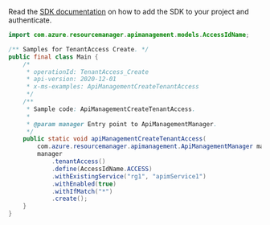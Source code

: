 Read the [SDK documentation](https://github.com/Azure/azure-sdk-for-java/blob/azure-resourcemanager-apimanagement_1.0.0-beta.2/sdk/apimanagement/azure-resourcemanager-apimanagement/README.md) on how to add the SDK to your project and authenticate.

```java
import com.azure.resourcemanager.apimanagement.models.AccessIdName;

/** Samples for TenantAccess Create. */
public final class Main {
    /*
     * operationId: TenantAccess_Create
     * api-version: 2020-12-01
     * x-ms-examples: ApiManagementCreateTenantAccess
     */
    /**
     * Sample code: ApiManagementCreateTenantAccess.
     *
     * @param manager Entry point to ApiManagementManager.
     */
    public static void apiManagementCreateTenantAccess(
        com.azure.resourcemanager.apimanagement.ApiManagementManager manager) {
        manager
            .tenantAccess()
            .define(AccessIdName.ACCESS)
            .withExistingService("rg1", "apimService1")
            .withEnabled(true)
            .withIfMatch("*")
            .create();
    }
}
```
